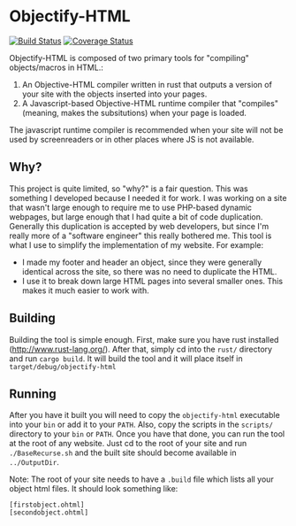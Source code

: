 # Objectify-HTML
[![Build Status](https://travis-ci.org/JosiahOne/Objectify-HTML.svg?branch=parameters)](https://travis-ci.org/JosiahOne/Objectify-HTML) [![Coverage Status](https://coveralls.io/repos/JosiahOne/Objectify-HTML/badge.svg?branch=master)](https://coveralls.io/r/JosiahOne/Objectify-HTML?branch=master)

Objectify-HTML is composed of two primary tools for "compiling" objects/macros in HTML.:

1. An Objective-HTML compiler written in rust that outputs a version of your site with the objects inserted into your pages.
2. A Javascript-based Objective-HTML runtime compiler that "compiles" (meaning, makes the subsitutions) when your page is loaded.

The javascript runtime compiler is recommended when your site will not be used by screenreaders or in other places where JS is not available.

## Why? ##
This project is quite limited, so "why?" is a fair question. This was something I developed because I needed it for work. I was working on a site that wasn't large enough to require me to use PHP-based dynamic webpages, but large enough that I had quite a bit of code duplication. Generally this duplication is accepted by web developers, but since I'm really more of a "software engineer" this really bothered me. This tool is what I use to simplify the implementation of my website. For example:

* I made my footer and header an object, since they were generally identical across the site, so there was no need to duplicate the HTML.
* I use it to break down large HTML pages into several smaller ones. This makes it much easier to work with.

## Building ##
Building the tool is simple enough. First, make sure you have rust installed (http://www.rust-lang.org/). After that, simply cd into the `rust/` directory and run `cargo build`. It will build the tool and it will place itself in `target/debug/objectify-html`

## Running
After you have it built you will need to copy the `objectify-html` executable into your `bin` or add it to your `PATH`. Also, copy the scripts in the `scripts/` directory to your `bin` or `PATH`. Once you have that done, you can run the tool at the root of any website. Just cd to the root of your site and run `./BaseRecurse.sh` and the built site should become available in `../OutputDir`.

Note: The root of your site needs to have a `.build` file which lists all your object html files. It should look something like:

```
[firstobject.ohtml]
[secondobject.ohtml]
```
